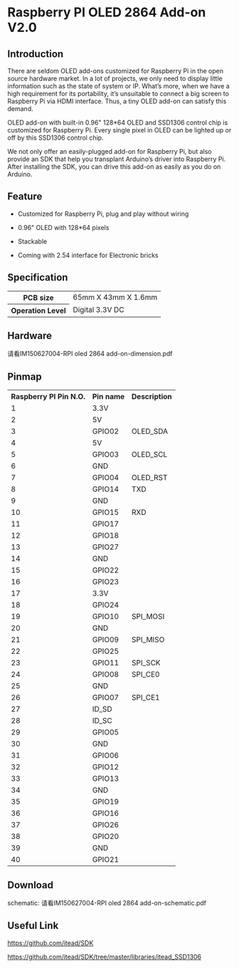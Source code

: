# Raspberry PI OLED 2864 Add-on V2.0 #

## Introduction ##

There are seldom OLED add-ons customized for Raspberry Pi in the open source hardware market. In a lot of projects, we only need to display little information such as the state of system or IP. What’s more, when we have a high requirement for its portability, it’s unsuitable to connect a big screen to Raspberry Pi via HDMI interface. Thus, a tiny OLED add-on can satisfy this demand.

OLED add-on with built-in 0.96" 128*64 OLED and SSD1306 control chip is customized for Raspberry Pi. Every single pixel in OLED can be lighted up or off by this SSD1306 control chip.

We not only offer an easily-plugged add-on for Raspberry Pi, but also provide an SDK that help you transplant Arduino’s driver into Raspberry Pi. After installing the SDK, you can drive this add-on as easily as you do on Arduino.

## Feature ##



- Customized for Raspberry Pi, plug and play without wiring

- 0.96" OLED with 128*64 pixels


- Stackable


- Coming with 2.54 interface for Electronic bricks


## Specification ##

<table>
<tr>
  <th>PCB size</th>
  <td>65mm X 43mm X 1.6mm</td>
</tr>
<tr>
  <th>Operation Level</th>
  <td>Digital 3.3V DC</td>
</tr>
</table>

## Hardware ##

请看IM150627004-RPI oled 2864 add-on-dimension.pdf



## Pinmap ##

<table>
<tr>
  <th>Raspberry PI Pin N.O.</th>
  <th>Pin name</th>
  <th>Description</th>
</tr>
<tr>
  <td>1</td>
  <td>3.3V</td>
  <td></td>
</tr>
<tr>
  <td>2</td>
  <td>5V</td>
  <td></td>
</tr>
<tr>
  <td>3</td>
  <td>GPIO02</td>
  <td>OLED_SDA</td>
</tr>
<tr>
  <td>4</td>
  <td>5V</td>
  <td></td>
</tr>
<tr>
  <td>5</td>
  <td>GPIO03</td>
  <td>OLED_SCL</td>
</tr>
<tr>
  <td>6</td>
  <td>GND</td>
  <td></td>
</tr>
<tr>
  <td>7</td>
  <td>GPIO04</td>
  <td>OLED_RST</td>
</tr>
<tr>
  <td>8</td>
  <td>GPIO14</td>
  <td>TXD</td>
</tr>
<tr>
  <td>9</td>
  <td>GND</td>
  <td></td>
</tr>
<tr>
  <td>10</td>
  <td>GPIO15</td>
  <td>RXD</td>
</tr>
<tr>
  <td>11</td>
  <td>GPIO17</td>
  <td></td>
</tr>
<tr>
  <td>12</td>
  <td>GPIO18</td>
  <td></td>
</tr>
<tr>
  <td>13</td>
  <td>GPIO27</td>
  <td></td>
</tr>
<tr>
  <td>14</td>
  <td>GND</td>
  <td></td>
</tr>
<tr>
  <td>15</td>
  <td>GPIO22</td>
  <td></td>
</tr>
<tr>
  <td>16</td>
  <td>GPIO23</td>
  <td></td>
</tr>
<tr>
  <td>17</td>
  <td>3.3V</td>
  <td></td>
</tr>
<tr>
  <td>18</td>
  <td>GPIO24</td>
  <td></td>
</tr>
<tr>
  <td>19</td>
  <td>GPIO10</td>
  <td>SPI_MOSI</td>
</tr>
<tr>
  <td>20</td>
  <td>GND</td>
  <td></td>
</tr>
<tr>
  <td>21</td>
  <td>GPIO09</td>
  <td>SPI_MISO</td>
</tr>
<tr>
  <td>22</td>
  <td>GPIO25</td>
  <td></td>
</tr>
<tr>
  <td>23</td>
  <td>GPIO11</td>
  <td>SPI_SCK</td>
</tr>
<tr>
  <td>24</td>
  <td>GPIO08</td>
  <td>SPI_CE0</td>
</tr>
<tr>
  <td>25</td>
  <td>GND</td>
  <td></td>
</tr>
<tr>
  <td>26</td>
  <td>GPIO07</td>
  <td>SPI_CE1</td>
</tr>
<tr>
  <td>27</td>
  <td>ID_SD</td>
  <td></td>
</tr>
<tr>
  <td>28</td>
  <td>ID_SC</td>
  <td></td>
</tr>
<tr>
  <td>29</td>
  <td>GPIO05</td>
  <td></td>
</tr>
<tr>
  <td>30</td>
  <td>GND</td>
  <td></td>
</tr>
<tr>
  <td>31</td>
  <td>GPIO06</td>
  <td></td>
</tr>
<tr>
  <td>32</td>
  <td>GPIO12</td>
  <td></td>
</tr>
<tr>
  <td>33</td>
  <td>GPIO13</td>
  <td></td>
</tr>
<tr>
  <td>34</td>
  <td>GND</td>
  <td></td>
</tr>
<tr>
  <td>35</td>
  <td>GPIO19</td>
  <td></td>
</tr>
<tr>
  <td>36</td>
  <td>GPIO16</td>
  <td></td>
</tr>
<tr>
  <td>37</td>
  <td>GPIO26</td>
  <td></td>
</tr>
<tr>
  <td>38</td>
  <td>GPIO20</td>
  <td></td>
</tr>
<tr>
  <td>39</td>
  <td>GND</td>
  <td></td>
</tr>
<tr>
  <td>40</td>
  <td>GPIO21</td>
  <td></td>
</tr>
</table>

## Download ##

schematic: 请看IM150627004-RPI oled 2864 add-on-schematic.pdf


## Useful Link ##

https://github.com/itead/SDK

https://github.com/itead/SDK/tree/master/libraries/itead_SSD1306